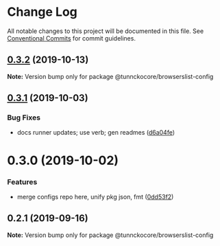# Change Log

All notable changes to this project will be documented in this file.
See [Conventional Commits](https://conventionalcommits.org) for commit guidelines.

## [0.3.2](https://github.com/tunnckoCore/opensource/tree/master/@tunnckocore/browserslist-config/compare/@tunnckocore/browserslist-config@0.3.1...@tunnckocore/browserslist-config@0.3.2) (2019-10-13)

**Note:** Version bump only for package @tunnckocore/browserslist-config





## [0.3.1](https://github.com/tunnckoCore/opensource/tree/master/@tunnckocore/browserslist-config/compare/@tunnckocore/browserslist-config@0.3.0...@tunnckocore/browserslist-config@0.3.1) (2019-10-03)


### Bug Fixes

* docs runner updates; use verb; gen readmes ([d6a04fe](https://github.com/tunnckoCore/opensource/tree/master/@tunnckocore/browserslist-config/commit/d6a04fe))





# 0.3.0 (2019-10-02)


### Features

* merge configs repo here, unify pkg json, fmt ([0dd53f2](https://github.com/tunnckoCore/opensource/tree/master/@tunnckocore/browserslist-config/commit/0dd53f2))





## 0.2.1 (2019-09-16)

**Note:** Version bump only for package @tunnckocore/browserslist-config
